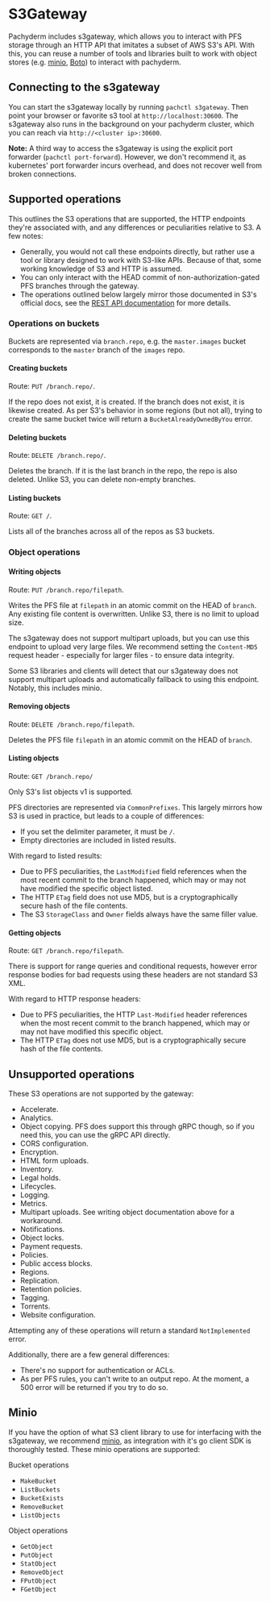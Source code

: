 # S3Gateway

Pachyderm includes s3gateway, which allows you to interact with PFS storage
through an HTTP API that imitates a subset of AWS S3's API. With this, you
can reuse a number of tools and libraries built to work with object stores
(e.g. [minio](https://docs.minio.io/docs/minio-client-quickstart-guide.html),
[Boto](https://github.com/boto/boto3)) to interact with pachyderm.

## Connecting to the s3gateway

You can start the s3gateway locally by running `pachctl s3gateway`. Then point
your browser or favorite s3 tool at `http://localhost:30600`. The s3gateway
also runs in the background on your pachyderm cluster, which you can reach via
`http://<cluster ip>:30600`.

**Note:** A third way to access the s3gateway is using the explicit port
forwarder (`pachctl port-forward`). However, we don't recommend it, as
kubernetes' port forwarder incurs overhead, and does not recover well from
broken connections.

## Supported operations

This outlines the S3 operations that are supported, the HTTP endpoints they're
associated with, and any differences or peculiarities relative to S3. A few
notes:

* Generally, you would not call these endpoints directly, but rather use a
tool or library designed to work with S3-like APIs. Because of that, some
working knowledge of S3 and HTTP is assumed.
* You can only interact with the HEAD commit of non-authorization-gated PFS
branches through the gateway.
* The operations outlined below largely mirror those documented in S3's
official docs, see the
[REST API documentation](https://docs.aws.amazon.com/AmazonS3/latest/API/Welcome.html)
for more details.

### Operations on buckets

Buckets are represented via `branch.repo`, e.g. the `master.images` bucket
corresponds to the `master` branch of the `images` repo.

#### Creating buckets

Route: `PUT /branch.repo/`.

If the repo does not exist, it is created. If the branch does not exist, it
is likewise created. As per S3's behavior in some regions (but not all),
trying to create the same bucket twice will return a `BucketAlreadyOwnedByYou`
error.

#### Deleting buckets

Route: `DELETE /branch.repo/`.

Deletes the branch. If it is the last branch in the repo, the repo is also
deleted. Unlike S3, you can delete non-empty branches.

#### Listing buckets

Route: `GET /`.

Lists all of the branches across all of the repos as S3 buckets.

### Object operations

#### Writing objects

Route: `PUT /branch.repo/filepath`.

Writes the PFS file at `filepath` in an atomic commit on the HEAD of `branch`.
Any existing file content is overwritten. Unlike S3, there is no limit to
upload size.

The s3gateway does not support multipart uploads, but you can use this
endpoint to upload very large files. We recommend setting the `Content-MD5`
request header - especially for larger files - to ensure data integrity.

Some S3 libraries and clients will detect that our s3gateway does not support
multipart uploads and automatically fallback to using this endpoint. Notably,
this includes minio.

#### Removing objects

Route: `DELETE /branch.repo/filepath`.

Deletes the PFS file `filepath` in an atomic commit on the HEAD of `branch`.

#### Listing objects

Route: `GET /branch.repo/`

Only S3's list objects v1 is supported.

PFS directories are represented via `CommonPrefixes`. This largely mirrors how
S3 is used in practice, but leads to a couple of differences:
* If you set the delimiter parameter, it must be `/`.
* Empty directories are included in listed results.

With regard to listed results:
* Due to PFS peculiarities, the `LastModified` field references when the most
recent commit to the branch happened, which may or may not have modified the
specific object listed.
* The HTTP `ETag` field does not use MD5, but is a cryptographically secure
hash of the file contents.
* The S3 `StorageClass` and `Owner` fields always have the same filler value.

#### Getting objects

Route: `GET /branch.repo/filepath`.

There is support for range queries and conditional requests, however error
response bodies for bad requests using these headers are not standard S3 XML.

With regard to HTTP response headers:
* Due to PFS peculiarities, the HTTP `Last-Modified` header references when
the most recent commit to the branch happened, which may or may not have
modified this specific object.
* The HTTP `ETag` does not use MD5, but is a cryptographically secure hash of
the file contents.

## Unsupported operations

These S3 operations are not supported by the gateway:

* Accelerate.
* Analytics.
* Object copying. PFS does support this through gRPC though, so if you need
this, you can use the gRPC API directly.
* CORS configuration.
* Encryption.
* HTML form uploads.
* Inventory.
* Legal holds.
* Lifecycles.
* Logging.
* Metrics.
* Multipart uploads. See writing object documentation above for a workaround.
* Notifications.
* Object locks.
* Payment requests.
* Policies.
* Public access blocks.
* Regions.
* Replication.
* Retention policies.
* Tagging.
* Torrents.
* Website configuration.

Attempting any of these operations will return a standard `NotImplemented`
error.

Additionally, there are a few general differences:

* There's no support for authentication or ACLs.
* As per PFS rules, you can't write to an output repo. At the moment, a 500
error will be returned if you try to do so.

## Minio

If you have the option of what S3 client library to use for interfacing with
the s3gateway, we recommend [minio](https://min.io/), as integration with it's
go client SDK is thoroughly tested. These minio operations are supported:

Bucket operations
* `MakeBucket`
* `ListBuckets`
* `BucketExists`
* `RemoveBucket`
* `ListObjects`

Object operations
* `GetObject`
* `PutObject`
* `StatObject`
* `RemoveObject`
* `FPutObject`
* `FGetObject`

